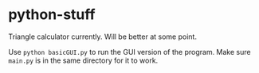 # python-stuff

Triangle calculator currently. Will be better at some point. 


Use ```python basicGUI.py``` to run the GUI version of the program. Make sure ```main.py``` is in the same directory for it to work. 
